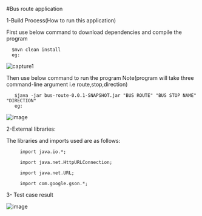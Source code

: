 #Bus route application


1-Build Process(How to run this application)

First use below command to download dependencies and compile the program
      
      $mvn clean install
      eg:
![capture1](https://user-images.githubusercontent.com/25560217/49988433-ab605b80-ff9c-11e8-8b4f-989d5bfaa9f4.JPG) 
      
Then use below command to run the program
       Note(program will take three command-line argument i.e route,stop,direction)

       $java -jar bus-route-0.0.1-SNAPSHOT.jar "BUS ROUTE" "BUS STOP NAME" "DIRECTION"
       eg:
![image](https://user-images.githubusercontent.com/25560217/49987996-52dc8e80-ff9b-11e8-8640-b9cdf1d52092.png)

2-External libraries:

The libraries and imports used are as follows: 

         import java.io.*;

         import java.net.HttpURLConnection;

         import java.net.URL;

         import com.google.gson.*;

3- Test case result

![image](https://user-images.githubusercontent.com/25560217/50099349-e7691a00-0243-11e9-9f35-ae41a51dbe81.png)

         
        
